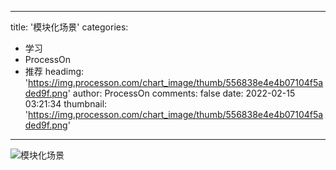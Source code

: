 
---
title: '模块化场景'
categories: 
 - 学习
 - ProcessOn
 - 推荐
headimg: 'https://img.processon.com/chart_image/thumb/556838e4e4b07104f5aded9f.png'
author: ProcessOn
comments: false
date: 2022-02-15 03:21:34
thumbnail: 'https://img.processon.com/chart_image/thumb/556838e4e4b07104f5aded9f.png'
---

<div>   
<img class="thumb" alt="模块化场景" src="https://img.processon.com/chart_image/thumb/556838e4e4b07104f5aded9f.png" referrerpolicy="no-referrer">
<p></p>  
</div>
            